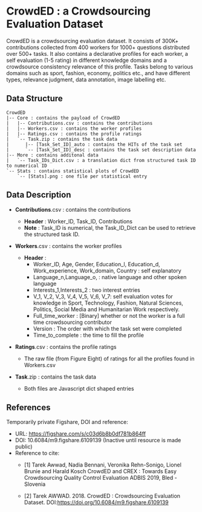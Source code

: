 # CrowdED : a Crowdsourcing Evaluation Dataset

CrowdED is a crowdsourcing evaluation dataset. It consists of 300K+ contributions collected from 400 workers for 1000+ questions distributed over 500+ tasks. It also contains a declarative profiles for each worker, a self evaluation (1-5 rating) in different knowledge domains and a crowdsource consistency relevance of this profile. Tasks belong to various domains such as sport, fashion, economy, politics etc., and have different types, relevance judgment, data annotation, image labelling etc.

## Data Structure
```
CrowdED
|-- Core : contains the payload of CrowdED
|   |-- Contributions.csv : contains the contributions
|   |-- Workers.csv : contains the worker profiles
|   |-- Ratings.csv : contains the profile ratings
|   `-- Task.zip : contains the task data
|	   |-- [Task_Set_ID]_auto : contains the HITs of the task set
|	   `-- [Task_Set_ID]_desc : contains the task set description data
|-- More : contains additonal data
|   `-- Task_IDs_Dict.csv : a translation dict from structured task ID to numerical ID
`-- Stats : contains statistical plots of CrowdED
    `-- [Stats].png : one file per statistical entry
```

## Data Description

- **Contributions**.csv : contains the contributions
	- **Header** : Worker_ID, Task_ID, Contributions
	- **Note** : Task_ID is numerical, the Task_ID_Dict can be used to retrieve the structured task ID.

- **Workers**.csv : contains the worker profiles
	- **Header** :
		- Worker_ID, Age, Gender, Education_l, Education_d, Work_experience, Work_domain, Country : self explanatory
		- Language_n,Language_o, : native language and other spoken language
		- Interests_1,Interests_2 : two interest entries
		- V_1, V_2, V_3, V_4, V_5, V_6, V_7: self evaluation votes for knowledge in Sport, Technology, Fashion, Natural Sciences, Politics, Social Media and Humanitarian Work respectively.
		- Full_time_worker : [Binary] whether or not the worker is a full time crowdsourcing contributor
		- Version : The order with which the task set were completed
		- Time_to_complete : the time to fill the profile

- **Ratings**.csv : contains the profile ratings
	- The raw file (from Figure Eight) of ratings for all the profiles found in Workers.csv

- **Task**.zip : contains the task data
	- Both files are Javascript dict shaped entries

## References

Temporarily private Figshare, DOI and reference:
- URL: https://figshare.com/s/c03d6b8b0df781b864ff
- DOI: 10.6084/m9.figshare.6109139 (Inactive until resource is made public)
- Reference to cite:
	- [1] Tarek Awwad, Nadia Bennani, Veronika Rehn-Sonigo, Lionel Brunie and Harald Kosch CrowdED and CREX : Towards 		Easy Crowdsourcing Quality Control Evaluation ADBIS 2019, Bled - Slovenia

	- [2] Tarek AWWAD. 2018. CrowdED : Crowdsourcing Evaluation Dataset. 
	DOI:https://doi.org/10.6084/m9.figshare.6109139
